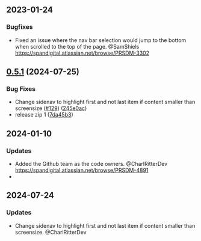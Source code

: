 ## 2023-01-24
### Bugfixes
- Fixed an issue where the nav bar selection would jump to the bottom when scrolled to the top of the page. @SamShiels https://spandigital.atlassian.net/browse/PRSDM-3302

## [0.5.1](https://github.com/SPANDigital/presidium-js/compare/presidium-js-v0.5.0...presidium-js-v0.5.1) (2024-07-25)


### Bug Fixes

* Change sidenav to highlight first and not last item if content smaller than screensize ([#129](https://github.com/SPANDigital/presidium-js/issues/129)) ([245e0ac](https://github.com/SPANDigital/presidium-js/commit/245e0ace93c1cc457e5d921cd126875b3eb6059d))
* release zip 1 ([7da45b3](https://github.com/SPANDigital/presidium-js/commit/7da45b3298f89792fc075a29d1d77a4ac26da8f4))

## 2024-01-10
### Updates
- Added the Github team as the code owners. @CharlRitterDev https://spandigital.atlassian.net/browse/PRSDM-4891
-
## 2024-07-24
### Updates
- Change sidenav to highlight first and not last item if content smaller than screensize. @CharlRitterDev
